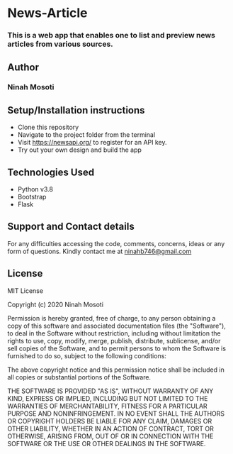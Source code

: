 # News-Article
### This is a web app that enables one to list and preview news articles from various sources.

## Author
### Ninah Mosoti

## Setup/Installation instructions 
- Clone this repository
- Navigate to the project folder from the terminal
- Visit https://newsapi.org/ to register for an API key.
- Try out your own design and build the app

## Technologies Used
- Python v3.8
- Bootstrap
- Flask

## Support and Contact details
For any difficulties accessing the code, comments, concerns, ideas or any form of questions. Kindly contact me at ninahb746@gmail.com

## License
MIT License

Copyright (c) 2020 Ninah Mosoti

Permission is hereby granted, free of charge, to any person obtaining a copy of this software and associated documentation files (the "Software"), to deal in the Software without restriction, including without limitation the rights to use, copy, modify, merge, publish, distribute, sublicense, and/or sell copies of the Software, and to permit persons to whom the Software is furnished to do so, subject to the following conditions:

The above copyright notice and this permission notice shall be included in all copies or substantial portions of the Software.

THE SOFTWARE IS PROVIDED "AS IS", WITHOUT WARRANTY OF ANY KIND, EXPRESS OR IMPLIED, INCLUDING BUT NOT LIMITED TO THE WARRANTIES OF MERCHANTABILITY, FITNESS FOR A PARTICULAR PURPOSE AND NONINFRINGEMENT. IN NO EVENT SHALL THE AUTHORS OR COPYRIGHT HOLDERS BE LIABLE FOR ANY CLAIM, DAMAGES OR OTHER LIABILITY, WHETHER IN AN ACTION OF CONTRACT, TORT OR OTHERWISE, ARISING FROM, OUT OF OR IN CONNECTION WITH THE SOFTWARE OR THE USE OR OTHER DEALINGS IN THE SOFTWARE.
